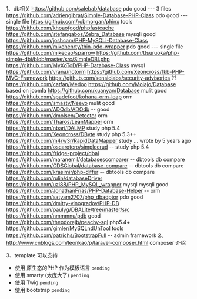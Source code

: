 1、db相关
    https://github.com/salebab/database pdo  good  ---  3 files
    https://github.com/adriengibrat/Simple-Database-PHP-Class  pdo good --- single file
    https://github.com/robmorgan/phinx tools
    https://github.com/khoaofgod/phpfastcache
    https://github.com/stefangabos/Zebra_Database  mysqli good
    https://github.com/joshcam/PHP-MySQLi-Database-Class
    https://github.com/mikehenrty/thin-pdo-wrapper pdo good --- single file
    https://github.com/mikecao/sparrow
    https://github.com/ttsuruoka/php-simple-dbi/blob/master/src/SimpleDBI.php
    https://github.com/MyXoToD/PHP-Database-Class mysql
    https://github.com/vrana/notorm
    https://github.com/Xeoncross/1kb-PHP-MVC-Framework
    https://github.com/sensiolabs/security-advisories ??
    https://github.com/catfan/Medoo
    https://github.com/Molajo/Database  based on joomla
    https://github.com/xuanyan/Database  mulit good
    https://github.com/spadefoot/kohana-orm-leap orm
    https://github.com/smasty/Neevo mulit good
    https://github.com/ADOdb/ADOdb -- good
    https://github.com/dmolsen/Detector orm
    https://github.com/Tharos/LeanMapper orm
    https://github.com/nbari/DALMP study php 5.4
    https://github.com/Xeoncross/DByte study php 5.3++
    https://github.com/m4rw3r/RapidDataMapper study ... wrote by 5 years ago
    https://github.com/oscarotero/simplecrud -- study php 5.4
    https://github.com/fridge-project/dbal
    https://github.com/maranemil/databasescomparer  -- dbtools db compare
    https://github.com/CDSGlobal/database-compare  -- dbtools db compare
    https://github.com/krasimir/php-differ  -- dbtools db compare
    https://github.com/rulin/databaseDriver
    https://github.com/uzi88/PHP_MySQL_wrapper mysql mysqli good
    https://github.com/JonathanFrias/PHP-Database-Helper  -- orm
    https://github.com/satyam2707/php_dbadptor pdo good
    https://github.com/dmitry-vinogradov/PHP-DB
    https://github.com/paulyg/DBALite/tree/master/src
    https://github.com/nmmmnu/pdb good
    https://github.com/theodorejb/peachy-sql php5.4+
    https://github.com/gimler/MySQLndUhTool tools
    https://github.com/patrichs/BootstrapFull -- admin framework
2、http://www.cnblogs.com/leonkao/p/laravel-composer.html  composer 介绍

3、template 可以支持

   * 使用 原生态的PHP 作为模板语言  `pending`
   * 使用 smarty (太庞大了)  `pending`
   * 使用 Twig  `pending`
   * 使用 bootstrap  `pending`
